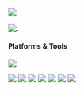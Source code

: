 [![](https://count.getloli.com/get/@akashic?theme=rule34)](https://count.getloli.com)

<a href="https://github.com/akashic-rb">
  <img align="center" src="https://github-readme-stats.vercel.app/api/top-langs/?username=akashic-rb&theme=tokyonight&langs_count=3" />
</a>
<a href="https://github.com/akashic-rb">
  <img align="center" src="https://github-readme-stats.vercel.app/api?username=akashic-rb&theme=tokyonight&show_icons=true&line_height=27" alt="" />
</a>
  
#### Platforms & Tools
[![](https://img.shields.io/badge/macOS-Sequoia-292e33?style=flat-square&logo=apple&logoColor=ffffff&logoColor=ffffff)](https://www.apple.com/imac-27/)

[![](https://img.shields.io/badge/-Laravel-red?style=flat-square&logo=laravel&logoColor=ffffff)](https://laravel.com/)
[![](https://img.shields.io/badge/-PHP-777BB4?style=flat-square&logo=php&logoColor=ffffff)](https://www.php.net/)
[![](https://img.shields.io/badge/-MySQL-blue?style=flat-square&logo=mysql&logoColor=ffffff)](https://www.mysql.com/)
[![](https://img.shields.io/badge/-React-61dafb?style=flat-square&logo=react&logoColor=ffffff)](https://reactjs.org/)
[![](https://img.shields.io/badge/-JavaScript-f7e018?style=flat-square&logo=javascript&logoColor=white)](https://www.ecma-international.org/)
[![](https://img.shields.io/badge/-TypeScript-007acc?style=flat-square&logo=typescript&logoColor=white)](https://www.typescriptlang.org/)
[![](https://img.shields.io/badge/Rust-312724?style=flat-square&logo=rust&logoColor=white)](https://www.rust-lang.org/)
